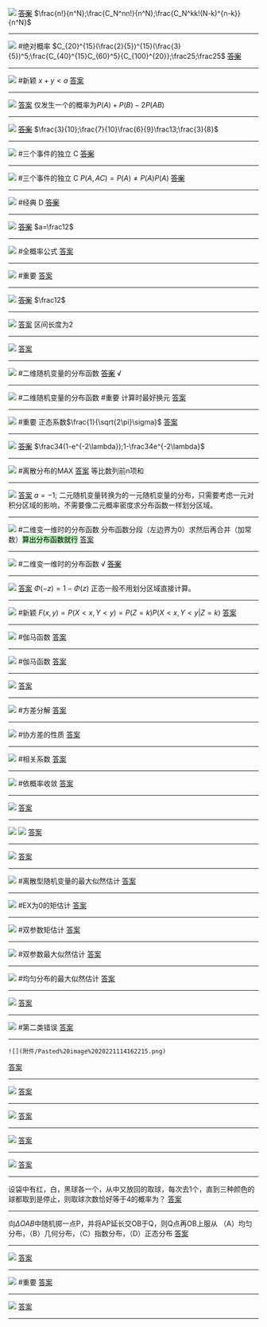 ![](附件/Pasted%20image%2020221016153910.png)
~~[答案](概率论/答案.md#^06l5bg)~~ $\frac{n!}{n^N};\frac{C_N^nn!}{n^N};\frac{C_N^kk!(N-k)^{n-k}}{n^N}$

---
![](附件/Pasted%20image%2020221016154315.png)
#绝对概率 $C_{20}^{15}(\frac{2}{5})^{15}(\frac{3}{5})^5;\frac{C_{40}^{15}C_{60}^5}{C_{100}^{20}};\frac25;\frac25$
~~[答案](概率论/答案.md#^9n2yna)~~

---
![](附件/Pasted%20image%2020221016155104.png)
#新颖 $x+y<a$
[答案](概率论/答案.md#^pa9hdq)

---
![](附件/Pasted%20image%2020221016155847.png)
[答案](概率论/答案.md#^v8u6em)  仅发生一个的概率为$P(A)+P(B)-2P(AB)$

---
![](附件/Pasted%20image%2020221016160209.png)
~~[答案](概率论/答案.md#^o72m6f)~~ $\frac{3}{10};\frac{7}{10}\frac{6}{9}\frac13;\frac{3}{8}$

---
![](附件/Pasted%20image%2020221016162321.png)
#三个事件的独立 C
~~[答案](概率论/答案.md#^0nsam9)~~

---
![](附件/Pasted%20image%2020221016162748.png)
#三个事件的独立 C $P(A,AC)=P(A)\ne P(A)P(A)$
~~[答案](概率论/答案.md#^qgkmmk)~~

---
![](附件/Pasted%20image%2020221016164255.png)
#经典 D
~~[答案](概率论/答案.md#^ffgbnz)~~

---
![](附件/Pasted%20image%2020221016164537.png)
~~[答案](概率论/答案.md#^0vha3s)~~ $a=\frac12$

---
![](附件/Pasted%20image%2020221016164835.png)
#全概率公式 
[答案](概率论/答案.md#^4ie55m)

---
![](附件/Pasted%20image%2020221016165903.png)
#重要 
[答案](概率论/答案.md#^xag004)

---
![](附件/Pasted%20image%2020221016170832.png)
~~[答案](概率论/答案.md#^ilc58v)~~ $\frac12$

---
![](附件/Pasted%20image%2020221016171057.png)
[答案](概率论/答案.md#^xppwmt) 区间长度为2

---
![](附件/Pasted%20image%2020221017160634.png)
[答案](概率论/答案.md#^85d4yq)

---
![](附件/Pasted%20image%2020221017162140.png)
#二维随机变量的分布函数 
~~[答案](概率论/答案.md#^3hwbpg)~~ √

---
![](附件/Pasted%20image%2020221017162632.png)
#二维随机变量的分布函数 #重要 计算时最好换元
[答案](概率论/答案.md#^2i4v06) 

---
![](附件/Pasted%20image%2020221017170001.png)
#重要 正态系数$\frac{1}{\sqrt{2\pi}\sigma}$
[答案](概率论/答案.md#^d6pvdg)

---
![](附件/Pasted%20image%2020221017172058.png)
~~[答案](概率论/答案.md#^4hae0k)~~ $\frac34(1-e^{-2\lambda});1-\frac34e^{-2\lambda}$

---
![](附件/Pasted%20image%2020221017173122.png)
#离散分布的MAX
[答案](概率论/答案.md#^wtug9s) 等比数列前n项和

---
![](附件/Pasted%20image%2020221017174526.png)
[答案](概率论/答案.md#^u6sb7m) $a=-1;$ 二元随机变量转换为的一元随机变量的分布，只需要考虑一元对积分区域的影响，不需要像二元概率密度求分布函数一样划分区域。

---
![](附件/Pasted%20image%2020221017175732.png)
#二维变一维时的分布函数 分布函数分段（左边界为0）求然后再合并（加常数）<mark style="background: #b8f3b8;">算出分布函数就行</mark>
[答案](概率论/答案.md#^mnvudy)

---
![](附件/Pasted%20image%2020221018153203.png)
#二维变一维时的分布函数 √
~~[答案](概率论/答案.md#^cz8vbg)~~

---
![](附件/Pasted%20image%2020221018155415.png)
[答案](概率论/答案.md#^ou0txn) $\Phi(-z)=1-\Phi(z)$ 正态一般不用划分区域直接计算。

---
![](附件/屏幕截图%202022-10-18%20155941.png)
#新颖 $F(x,y)=P(X<x,Y<y)=P(Z=k)P(X<x,Y<y|Z=k)$
[答案](概率论/答案.md#^5xgaa2)

---
![](附件/Pasted%20image%2020221018170015.png)
#伽马函数 
[答案](概率论/答案.md#^0u1h0u)

---
![](附件/Pasted%20image%2020221018170246.png)
#伽马函数 
[答案](概率论/答案.md#^7uzwm3)

---
![](附件/Pasted%20image%2020221018170555.png)
[答案](概率论/答案.md#^zl3zbg)

---
![](附件/Pasted%20image%2020221018170906.png)
#方差分解 
[答案](概率论/答案.md#^hchus5)

---
![](附件/Pasted%20image%2020221018171519.png)
#协方差的性质
[答案](概率论/答案.md#^ecyp76)

---
![](附件/Pasted%20image%2020221018172022.png)
#相关系数 
[答案](概率论/答案.md#^x2j369)

---
![](附件/Pasted%20image%2020221019111536.png)
#依概率收敛
[答案](概率论/答案.md#^4igxgf)

---
![](附件/Pasted%20image%2020221019111315.png)
[答案](概率论/答案.md#^9j38i7)

---
![](附件/Pasted%20image%2020221019112103.png)
![](附件/Pasted%20image%2020221019112111.png)
[答案](概率论/答案.md#^dhgo8d)

---
![](附件/Pasted%20image%2020221019112427.png)
[答案](概率论/答案.md#^o5i98p)

---
![](附件/Pasted%20image%2020221019141726.png)
#离散型随机变量的最大似然估计
[答案](概率论/答案.md#^mnem62)

---
![](附件/Pasted%20image%2020221019142351.png)
#EX为0的矩估计 
[答案](概率论/答案.md#^5pwf74)

---
![](附件/Pasted%20image%2020221019143251.png)
#双参数矩估计
[答案](概率论/答案.md#^9e5y9j)

---
![](附件/Pasted%20image%2020221019143831.png)
#双参数最大似然估计
[答案](概率论/答案.md#^jxse6y)

---
![](附件/Pasted%20image%2020221019144729.png)
#均匀分布的最大似然估计
[答案](概率论/答案.md#^f9gype)

---
![](附件/Pasted%20image%2020221019145307.png)
[答案](概率论/答案.md#^xnyiys)

---
![](附件/Pasted%20image%2020221019145750.png)
#第二类错误
[答案](概率论/答案.md#^t030ml)

---
	![](附件/Pasted%20image%2020221114162215.png)
[答案](概率论/答案.md#^rrik37)

---
![](附件/Pasted%20image%2020221114163431.png)
[答案](概率论/答案.md#^98zq17)

---
![](附件/Pasted%20image%2020221114164056.png)
[答案](概率论/答案.md#^k8w51v)

---
![](附件/Pasted%20image%2020221115075800.png)
[答案](概率论/答案.md#^v8pgve)

---
![](附件/Pasted%20image%2020221115080652.png)
[答案](概率论/答案.md#^0k334r)

---
设袋中有红，白，黑球各一个，从中又放回的取球，每次去1个，直到三种颜色的球都取到是停止，则取球次数恰好等于4的概率为？
[答案](概率论/答案.md#^6z9za7)

---
向$\Delta OAB$中随机掷一点P，并将AP延长交OB于Q，则Q点再OB上服从
（A）均匀分布，（B）几何分布，（C）指数分布，（D）正态分布
[答案](概率论/答案.md#^rdrkb5)

---
![](附件/Pasted%20image%2020221116085613.png)
[答案](概率论/答案.md#^lgtvt4)

---
![](附件/Pasted%20image%2020221116085817.png)
#重要
[答案](概率论/答案.md#^bzfpem)

---
![](附件/Pasted%20image%2020221116091638.png)
[答案](概率论/答案.md#^061pll)

---
